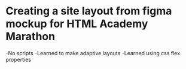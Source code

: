 # Creating a site layout from figma mockup for HTML Academy Marathon
-No scripts
-Learned to make adaptive layouts
-Learned using css flex properties
